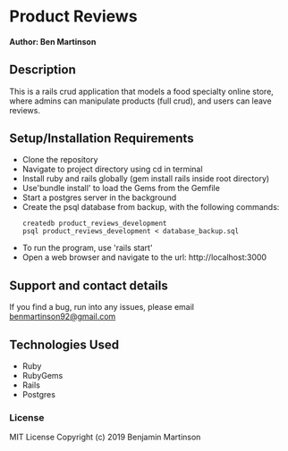 # Product Reviews

#### Author: Ben Martinson

## Description

This is a rails crud application that models a food specialty online store, where admins can manipulate products (full crud), and users can leave reviews.

## Setup/Installation Requirements

* Clone the repository
* Navigate to project directory using cd in terminal
* Install ruby and rails globally (gem install rails inside root directory)
* Use'bundle install' to load the Gems from the Gemfile
* Start a postgres server in the background
* Create the psql database from backup, with the following commands:
    ```
    createdb product_reviews_development
    psql product_reviews_development < database_backup.sql
    ```
* To run the program, use 'rails start'
* Open a web browser and navigate to the url: http://localhost:3000

## Support and contact details

If you find a bug, run into any issues, please email benmartinson92@gmail.com

## Technologies Used

* Ruby
* RubyGems
* Rails
* Postgres

### License

MIT License
Copyright (c) 2019 Benjamin Martinson
